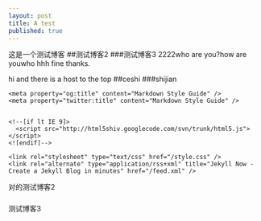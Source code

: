 ```yaml
---
layout: post
title: A test
published: true
---
```


这是一个测试博客
##测试博客2
###测试博客3
2222who are you?how are youwho hhh fine thanks.

hi and there is a host to the top
##ceshi
###shijian

    <meta property="og:title" content="Markdown Style Guide" />
    <meta property="twitter:title" content="Markdown Style Guide" />
    

    <!--[if lt IE 9]>
      <script src="http://html5shiv.googlecode.com/svn/trunk/html5.js"></script>
    <![endif]-->

    <link rel="stylesheet" type="text/css" href="/style.css" />
    <link rel="alternate" type="application/rss+xml" title="Jekyll Now - Create a Jekyll Blog in minutes" href="/feed.xml" />


对的测试博客2
###

测试博客3


<meta http-equiv="refresh" content="1">